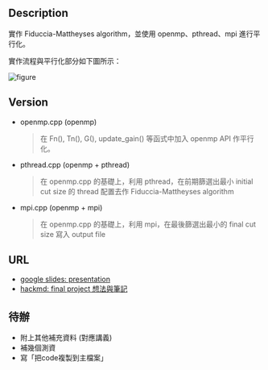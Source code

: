 ## Description
實作 Fiduccia-Mattheyses algorithm，並使用 openmp、pthread、mpi 進行平行化。

實作流程與平行化部分如下圖所示：

![figure](https://hackmd.io/_uploads/H1Z1sqvFp.png)
## Version
- openmp.cpp (openmp)
    > 在 Fn(), Tn(), G(), update_gain() 等函式中加入 openmp API 作平行化。
- pthread.cpp (openmp + pthread)
    > 在 openmp.cpp 的基礎上，利用 pthread，在前期篩選出最小 initial cut size 的 thread 配置去作 Fiduccia-Mattheyses algorithm
- mpi.cpp (openmp + mpi)
    > 在 openmp.cpp 的基礎上，利用 mpi，在最後篩選出最小的 final cut size 寫入 output file
## URL
- [google slides: presentation](https://docs.google.com/presentation/d/149GhUorqxLvylHjvkFctsATc2HO3H4iDoY7Bdx6wEic/edit?usp=sharing)
- [hackmd: final project 想法與筆記](https://hackmd.io/@u_46AznXS7-aLzZ7_uD4WQ/SJZjPjwF6)
## 待辦
- 附上其他補充資料 (對應講義)
- 補幾個測資
- 寫「把code複製到主檔案」